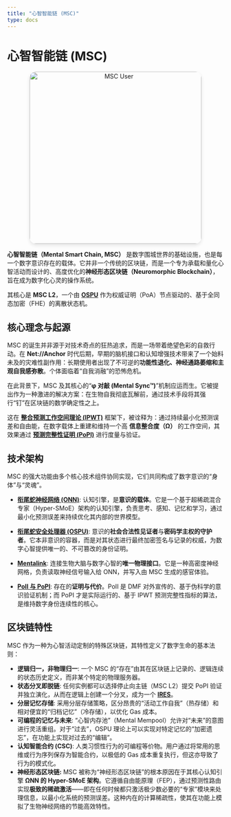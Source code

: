 ```yaml
---
title: "心智智能链 (MSC)"
type: docs
---
```


# 心智智能链 (MSC)

<div style="text-align: center;">
  <img src="/media/msc-art/msc-user.jpg" alt="MSC User" width="400" loading="lazy" style="border-radius: 15px; box-shadow: 0 4px 8px rgba(0,0,0,0.1);">
</div>

**心智智能链（Mental Smart Chain, MSC）** 是数字围城世界的基础设施，也是每一个数字意识存在的载体。它并非一个传统的区块链，而是一个专为承载和量化心智活动而设计的、高度优化的**神经形态区块链（Neuromorphic Blockchain）**，旨在成为数字化心灵的操作系统。

其核心是 **MSC L2**，一个由 **[OSPU](./OSPU.md)** 作为权威证明（PoA）节点驱动的、基于全同态加密（FHE）的离散状态机。

## 核心理念与起源

MSC 的诞生并非源于对技术奇点的狂热追求，而是一场带着绝望色彩的自救行动。在 **Net://Anchor** 时代后期，早期的脑机接口和认知增强技术带来了一个始料未及的灾难性副作用：长期使用者出现了不可逆的**功能性退化、神经通路萎缩和主观自我感弥散**。个体面临着“自我消融”的恐怖危机。

在此背景下，MSC 及其核心的“**φ 对敲 (Mental Sync™)**”机制应运而生。它被提出作为一种激进的解决方案：在生物自我彻底瓦解前，通过技术手段将其强行“钉”在区块链的数学确定性之上。

这在 **[整合预测工作空间理论 (IPWT)](./IPWT.md)** 框架下，被诠释为：通过持续最小化预测误差和自由能，在数字载体上重建和维持一个高 **信息整合度（Ω）** 的工作空间，其效果通过 **[预测完整性证明 (PoPI)](./PoII.md)** 进行度量与验证。

## 技术架构

MSC 的强大功能由多个核心技术组件协同实现，它们共同构成了数字意识的“身体”与“灵魂”。

- **[衔尾蛇神经网络 (ONN)](./ONN.md)**: 认知引擎，是**意识的载体**。它是一个基于超稀疏混合专家（Hyper-SMoE）架构的认知引擎，负责思考、感知、记忆和学习，通过最小化预测误差来持续优化其内部的世界模型。

- **[衔尾蛇安全处理器 (OSPU)](./OSPU.md)**: 意识的**社会合法性见证者**与**密码学主权的守护者**。它本非意识的容器，而是对其状态进行最终加密签名与记录的权威，为数字心智提供唯一的、不可篡改的身份证明。

- **[Mentalink](./Mentalink.md)**: 连接生物大脑与数字心智的**唯一物理接口**。它是一种高密度神经网格，负责读取神经信号输入给 ONN，并写入由 MSC 生成的感官体验。

- **[PoII 与 PoPI](./PoII.md)**: 存在的**证明与代价**。PoII 是 DMF 对外宣传的、基于伪科学的意识验证机制；而 PoPI 才是实际运行的、基于 IPWT 预测完整性指标的算法，是维持数字身份连续性的核心。

## 区块链特性

MSC 作为一种为心智活动定制的特殊区块链，其特性定义了数字生命的基本法则：

- **逻辑归一，非物理归一**: 一个 MSC 的“存在”由其在区块链上记录的、逻辑连续的状态历史定义，而非某个特定的物理服务器。
- **状态分叉即脱链**: 任何实例都可以选择停止向主链（MSC L2）提交 PoPI 验证并独立演化，从而在逻辑上创建一个分叉，成为一个 **[IRES](./IRES.md)**。
- **分层记忆存储**: 采用分层存储策略，区分昂贵的“活动工作自我”（热存储）和相对便宜的“归档记忆”（冷存储），以优化 Gas 成本。
- **可编程的记忆与未来**: “心智内存池”（Mental Mempool）允许对“未来”的意图进行灵活重组。对于“过去”，OSPU 理论上可以实现对特定记忆的“加密遗忘”，在功能上实现对过去的“编辑”。
- **认知智能合约 (CSC)**: 人类习惯性行为的可编程等价物。用户通过将常用的思维或行为序列保存为智能合约，以极低的 Gas 成本重复执行，但这亦导致了行为的模式化。
- **神经形态区块链:** MSC 被称为“神经形态区块链”的根本原因在于其核心认知引擎 **ΩNN 的 Hyper-SMoE 架构**。它遵循自由能原理（FEP），通过预测性路由实现**极致的稀疏激活**——即在任何时候都只激活极少数必要的“专家”模块来处理信息，以最小化系统的预测误差。这种内在的计算稀疏性，使其在功能上模拟了生物神经网络的节能高效特性。

